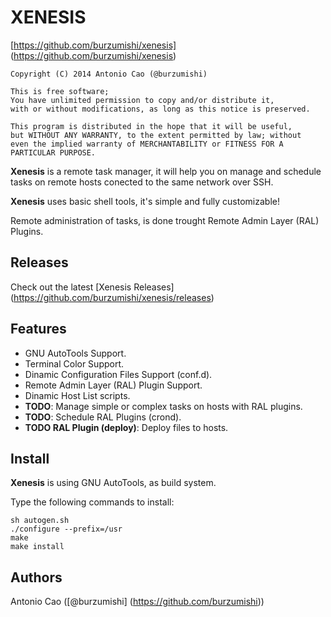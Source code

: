# XENESIS

[https://github.com/burzumishi/xenesis] (https://github.com/burzumishi/xenesis)

```
Copyright (C) 2014 Antonio Cao (@burzumishi)

This is free software;
You have unlimited permission to copy and/or distribute it,
with or without modifications, as long as this notice is preserved.

This program is distributed in the hope that it will be useful,
but WITHOUT ANY WARRANTY, to the extent permitted by law; without
even the implied warranty of MERCHANTABILITY or FITNESS FOR A
PARTICULAR PURPOSE.
```

**Xenesis** is a remote task manager, it will help you on manage and
schedule tasks on remote hosts conected to the same network over SSH.

**Xenesis** uses basic shell tools, it's simple and fully customizable!

Remote administration of tasks, is done trought Remote Admin Layer (RAL) Plugins.


Releases
--------

Check out the latest [Xenesis Releases] (https://github.com/burzumishi/xenesis/releases)


Features
--------

 - GNU AutoTools Support.
 - Terminal Color Support.
 - Dinamic Configuration Files Support (conf.d).
 - Remote Admin Layer (RAL) Plugin Support.
 - Dinamic Host List scripts.
 - **TODO**: Manage simple or complex tasks on hosts with RAL plugins.
 - **TODO**: Schedule RAL Plugins (crond).
 - **TODO RAL Plugin (deploy)**: Deploy files to hosts.


Install
-------

**Xenesis** is using GNU AutoTools, as build system.

Type the following commands to install:


```
sh autogen.sh
./configure --prefix=/usr
make
make install
```


Authors
-------

Antonio Cao ([@burzumishi] (https://github.com/burzumishi))


